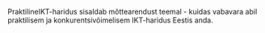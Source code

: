 PraktilineIKT-haridus sisaldab mõttearendust teemal - kuidas vabavara abil praktilisem ja konkurentsivõimelisem IKT-haridus Eestis anda.
